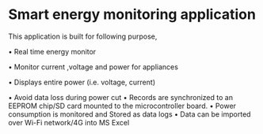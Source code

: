 # Smart energy monitoring application

This application is built for following purpose,

•	Real time energy monitor

•	Monitor current ,voltage and power for appliances

•	Displays entire power (i.e. voltage, current) 

•	Avoid data loss during power cut 
•	Records are synchronized to an EEPROM chip/SD card mounted to the
  microcontroller board. 
•	Power consumption is monitored and Stored as data logs 
•	Data can be imported over Wi-Fi network/4G into MS Excel


